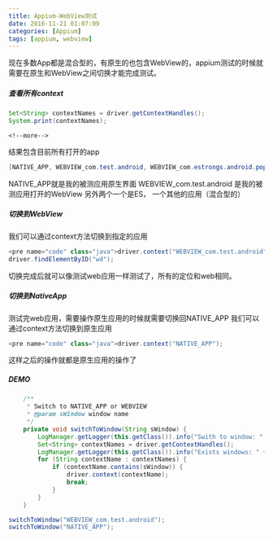 ```yaml
---
title: Appium-WebView测试
date: 2016-11-21 01:07:09
categories: [Appium]
tags: [appium, webview]
---
```

现在多数App都是混合型的，有原生的也包含WebView的，appium测试的时候就需要在原生和WebView之间切换才能完成测试。

##### 查看所有context
```java
Set<String> contextNames = driver.getContextHandles();
System.print(contextNames);
```

    <!--more-->

结果包含目前所有打开的app
```java
[NATIVE_APP, WEBVIEW_com.test.android, WEBVIEW_com.estrongs.android.pop, WEBVIEW_com.xxxxx.sjj]
```

NATIVE_APP就是我的被测应用原生界面
WEBVIEW_com.test.android 是我的被测应用打开的WebView
另外两个一个是ES， 一个其他的应用（混合型的）

##### 切换到WebView
我们可以通过context方法切换到指定的应用
```java
<pre name="code" class="java">driver.context("WEBVIEW_com.test.android");
driver.findElementByID("wd");
```
切换完成后就可以像测试web应用一样测试了，所有的定位和web相同。

##### 切换到NativeApp
测试完web应用，需要操作原生应用的时候就需要切换回NATIVE_APP
我们可以通过context方法切换到原生应用
```java
<pre name="code" class="java">driver.context("NATIVE_APP");
```
这样之后的操作就都是原生应用的操作了

##### DEMO
```java
    /**
     * Switch to NATIVE_APP or WEBVIEW
     * @param sWindow window name
     */
    private void switchToWindow(String sWindow) {
        LogManager.getLogger(this.getClass()).info("Swith to window: " + sWindow);
        Set<String> contextNames = driver.getContextHandles();
        LogManager.getLogger(this.getClass()).info("Exists windows: " + contextNames.toString());
        for (String contextName : contextNames) {
            if (contextName.contains(sWindow)) {
                driver.context(contextName);
                break;
            }
        }
    }

switchToWindow("WEBVIEW_com.test.android");
switchToWindow("NATIVE_APP");
```
